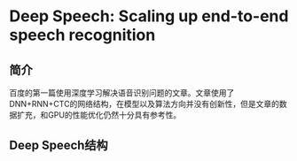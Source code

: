 # Deep Speech: Scaling up end-to-end speech recognition

## 简介

百度的第一篇使用深度学习解决语音识别问题的文章。文章使用了DNN+RNN+CTC的网络结构，在模型以及算法方向并没有创新性，但是文章的数据扩充，和GPU的性能优化仍然十分具有参考性。

## Deep Speech结构




